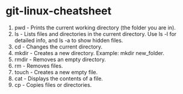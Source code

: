 # git-linux-cheatsheet
1. pwd - Prints the current working directory (the folder you are in).
2. ls - Lists files and directories in the current directory. Use ls -l for detailed info, and ls -a to show hidden files.
3. cd - Changes the current directory. 
4. mkdir - Creates a new directory. Example: mkdir new_folder.
5. rmdir - Removes an empty directory.
6. rm - Removes files.
7. touch - Creates a new empty file.
8. cat - Displays the contents of a file.
9. cp - Copies files or directories.
